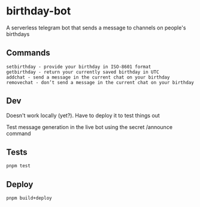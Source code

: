 # birthday-bot

A serverless telegram bot that sends a message to channels on people's birthdays

## Commands

```
setbirthday - provide your birthday in ISO-8601 format
getbirthday - return your currently saved birthday in UTC
addchat - send a message in the current chat on your birthday
removechat - don’t send a message in the current chat on your birthday
```

## Dev

Doesn't work locally (yet?). Have to deploy it to test things out

Test message generation in the live bot using the secret /announce command

## Tests

`pnpm test`

## Deploy

`pnpm build+deploy`
